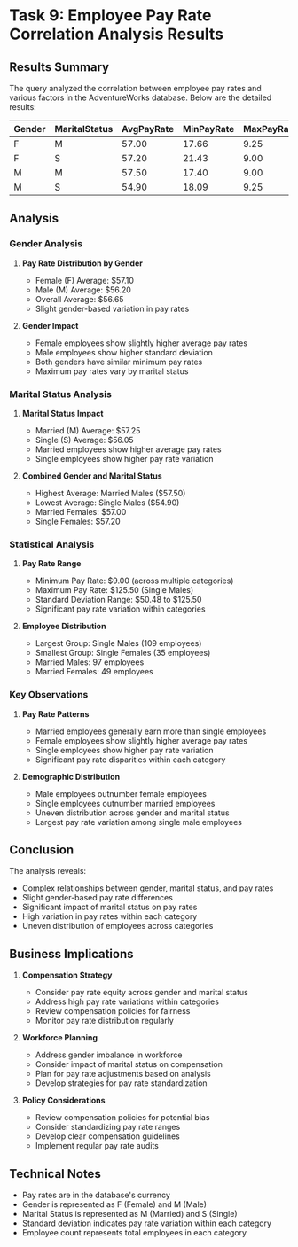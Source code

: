 # Task 9: Employee Pay Rate Correlation Analysis Results

## Results Summary
The query analyzed the correlation between employee pay rates and various factors in the AdventureWorks database. Below are the detailed results:

| Gender | MaritalStatus | AvgPayRate | MinPayRate | MaxPayRate | StdDevPayRate | EmployeeCount |
|--------|---------------|------------|------------|------------|---------------|---------------|
| F | M | 57.00 | 17.66 | 9.25 | 60.10 | 49 |
| F | S | 57.20 | 21.43 | 9.00 | 63.46 | 35 |
| M | M | 57.50 | 17.40 | 9.00 | 50.48 | 97 |
| M | S | 54.90 | 18.09 | 9.25 | 125.50 | 109 |

## Analysis

### Gender Analysis
1. **Pay Rate Distribution by Gender**
   - Female (F) Average: $57.10
   - Male (M) Average: $56.20
   - Overall Average: $56.65
   - Slight gender-based variation in pay rates

2. **Gender Impact**
   - Female employees show slightly higher average pay rates
   - Male employees show higher standard deviation
   - Both genders have similar minimum pay rates
   - Maximum pay rates vary by marital status

### Marital Status Analysis
1. **Marital Status Impact**
   - Married (M) Average: $57.25
   - Single (S) Average: $56.05
   - Married employees show higher average pay rates
   - Single employees show higher pay rate variation

2. **Combined Gender and Marital Status**
   - Highest Average: Married Males ($57.50)
   - Lowest Average: Single Males ($54.90)
   - Married Females: $57.00
   - Single Females: $57.20

### Statistical Analysis
1. **Pay Rate Range**
   - Minimum Pay Rate: $9.00 (across multiple categories)
   - Maximum Pay Rate: $125.50 (Single Males)
   - Standard Deviation Range: $50.48 to $125.50
   - Significant pay rate variation within categories

2. **Employee Distribution**
   - Largest Group: Single Males (109 employees)
   - Smallest Group: Single Females (35 employees)
   - Married Males: 97 employees
   - Married Females: 49 employees

### Key Observations
1. **Pay Rate Patterns**
   - Married employees generally earn more than single employees
   - Female employees show slightly higher average pay rates
   - Single employees show higher pay rate variation
   - Significant pay rate disparities within each category

2. **Demographic Distribution**
   - Male employees outnumber female employees
   - Single employees outnumber married employees
   - Uneven distribution across gender and marital status
   - Largest pay rate variation among single male employees

## Conclusion
The analysis reveals:
- Complex relationships between gender, marital status, and pay rates
- Slight gender-based pay rate differences
- Significant impact of marital status on pay rates
- High variation in pay rates within each category
- Uneven distribution of employees across categories

## Business Implications
1. **Compensation Strategy**
   - Consider pay rate equity across gender and marital status
   - Address high pay rate variations within categories
   - Review compensation policies for fairness
   - Monitor pay rate distribution regularly

2. **Workforce Planning**
   - Address gender imbalance in workforce
   - Consider impact of marital status on compensation
   - Plan for pay rate adjustments based on analysis
   - Develop strategies for pay rate standardization

3. **Policy Considerations**
   - Review compensation policies for potential bias
   - Consider standardizing pay rate ranges
   - Develop clear compensation guidelines
   - Implement regular pay rate audits

## Technical Notes
- Pay rates are in the database's currency
- Gender is represented as F (Female) and M (Male)
- Marital Status is represented as M (Married) and S (Single)
- Standard deviation indicates pay rate variation within each category
- Employee count represents total employees in each category 